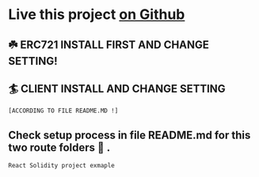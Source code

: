 # Live this project [on Github](https://chulavege1.github.io/React_dapp_example-watch/)
## :shamrock: ERC721 INSTALL FIRST AND CHANGE SETTING! 
## 🏄 CLIENT INSTALL AND CHANGE SETTING
```
[ACCORDING TO FILE README.MD !]
```

## Check setup process in file README.md for this two route folders 👷 .
```
React Solidity project exmaple
```
